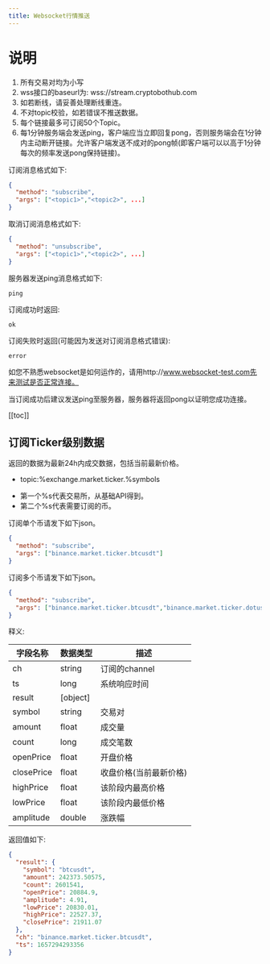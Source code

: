 ```yaml
---
title: Websocket行情推送
---
```


<Block>

# 说明

1. 所有交易对均为小写
2. wss接口的baseurl为: wss://stream.cryptobothub.com
3. 如若断线，请妥善处理断线重连。
4. 不对topic校验，如若错误不推送数据。
5. 每个链接最多可订阅50个Topic。
6. 每1分钟服务端会发送ping，客户端应当立即回复pong，否则服务端会在1分钟内主动断开链接。允许客户端发送不成对的pong帧(即客户端可以以高于1分钟每次的频率发送pong保持链接)。

订阅消息格式如下:

```json
{
  "method": "subscribe",
  "args": ["<topic1>","<topic2>", ...]
}
```

取消订阅消息格式如下:

```json
{
  "method": "unsubscribe",
  "args": ["<topic1>","<topic2>", ...]
}
```

服务器发送ping消息格式如下:

```
ping
```


订阅成功时返回:
```
ok
```

订阅失败时返回(可能因为发送对订阅消息格式错误):
```
error
```

如您不熟悉websocket是如何运作的，请用http://www.websocket-test.com先来测试是否正常连接。

当订阅成功后建议发送ping至服务器，服务器将返回pong以证明您成功连接。

[[toc]]

</Block>


<Block>

## 订阅Ticker级别数据

返回的数据为最新24h内成交数据，包括当前最新价格。

- topic:%exchange.market.ticker.%symbols
+ 第一个%s代表交易所，从基础API得到。
+ 第二个%s代表需要订阅的币。

订阅单个币请发下如下json。

```json
{
  "method": "subscribe",
  "args": ["binance.market.ticker.btcusdt"]
}
```

订阅多个币请发下如下json。

```json
{
  "method": "subscribe",
  "args": ["binance.market.ticker.btcusdt","binance.market.ticker.dotusdt", ...]
}
```

释义:

| 字段名称 |  数据类型  |  描述 |
|-----|-----|---|
| ch|string |订阅的channel |
| ts|long |系统响应时间 |
| result|[object] | |
| symbol|string |交易对 |
| amount|float |成交量 |
| count|long |成交笔数 |
| openPrice|float |开盘价格 |
| closePrice|float |收盘价格(当前最新价格) |
| highPrice|float |该阶段内最高价格 |
| lowPrice|float |该阶段内最低价格 |
| amplitude|double |涨跌幅 |

<Example>

返回值如下:

```json
{
  "result": {
    "symbol": "btcusdt",
    "amount": 242373.50575,
    "count": 2601541,
    "openPrice": 20884.9,
    "amplitude": 4.91,
    "lowPrice": 20830.01,
    "highPrice": 22527.37,
    "closePrice": 21911.07
  },
  "ch": "binance.market.ticker.btcusdt",
  "ts": 1657294293356
}
```

</Example>

</Block>

